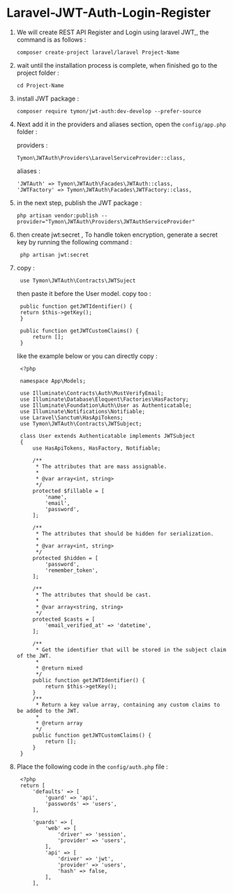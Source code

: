 # Laravel-JWT-Auth-Login-Register

1. We will create REST API Register and Login using laravel JWT,, the command is as follows :
    
       composer create-project laravel/laravel Project-Name
  
2. wait until the installation process is complete, when finished go to the project folder :

       cd Project-Name
  
3. install JWT package :

       composer require tymon/jwt-auth:dev-develop --prefer-source
  
4. Next add it in the providers and aliases section, open the `config/app.php` folder :
    
    providers : 
    
       Tymon\JWTAuth\Providers\LaravelServiceProvider::class,
  
    aliases : 
    
       'JWTAuth' => Tymon\JWTAuth\Facades\JWTAuth::class,
       'JWTFactory' => Tymon\JWTAuth\Facades\JWTFactory::class,
  
5.  in the next step, publish the JWT package :  

        php artisan vendor:publish --provider="Tymon\JWTAuth\Providers\JWTAuthServiceProvider"
       
6. then create jwt:secret , To handle token encryption, generate a secret key by running the following command :

        php artisan jwt:secret
        
7. copy :

        use Tymon\JWTAuth\Contracts\JWTSuject 
   
   then paste it before the User model. copy too :
   
        public function getJWTIdentifier() {
        return $this->getKey();
        }
    
        public function getJWTCustomClaims() {
            return [];
        }
    
   like the example below or you can directly copy :

        <?php

        namespace App\Models;

        use Illuminate\Contracts\Auth\MustVerifyEmail;
        use Illuminate\Database\Eloquent\Factories\HasFactory;
        use Illuminate\Foundation\Auth\User as Authenticatable;
        use Illuminate\Notifications\Notifiable;
        use Laravel\Sanctum\HasApiTokens;
        use Tymon\JWTAuth\Contracts\JWTSubject;

        class User extends Authenticatable implements JWTSubject
        {
            use HasApiTokens, HasFactory, Notifiable;

            /**
             * The attributes that are mass assignable.
             *
             * @var array<int, string>
             */
            protected $fillable = [
                'name',
                'email',
                'password',
            ];

            /**
             * The attributes that should be hidden for serialization.
             *
             * @var array<int, string>
             */
            protected $hidden = [
                'password',
                'remember_token',
            ];

            /**
             * The attributes that should be cast.
             *
             * @var array<string, string>
             */
            protected $casts = [
                'email_verified_at' => 'datetime',
            ];

            /**
             * Get the identifier that will be stored in the subject claim of the JWT.
             *
             * @return mixed
             */
            public function getJWTIdentifier() {
                return $this->getKey();
            }
            /**
             * Return a key value array, containing any custom claims to be added to the JWT.
             *
             * @return array
             */
            public function getJWTCustomClaims() {
                return [];
            }    
        }

8. Place the following code in the `config/auth.php` file :

        <?php
        return [
            'defaults' => [
                'guard' => 'api',
                'passwords' => 'users',
            ],

            'guards' => [
                'web' => [
                    'driver' => 'session',
                    'provider' => 'users',
                ],
                'api' => [
                    'driver' => 'jwt',
                    'provider' => 'users',
                    'hash' => false,
                ],
            ],






